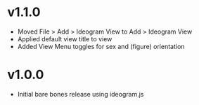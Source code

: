 # v1.1.0

- Moved File > Add > Ideogram View to Add > Ideogram View
- Applied default view title to view
- Added View Menu toggles for sex and (figure) orientation

# v1.0.0

- Initial bare bones release using ideogram.js
